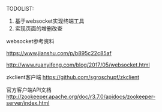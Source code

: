 TODOLIST:
1. 基于websocket实现终端工具
2. 实现页面的增删改查


websocket参考资料

https://www.jianshu.com/p/b895c22c85af

http://www.ruanyifeng.com/blog/2017/05/websocket.html

zkclient客户端
https://github.com/sgroschupf/zkclient

官方客户端API文档
http://zookeeper.apache.org/doc/r3.7.0/apidocs/zookeeper-server/index.html